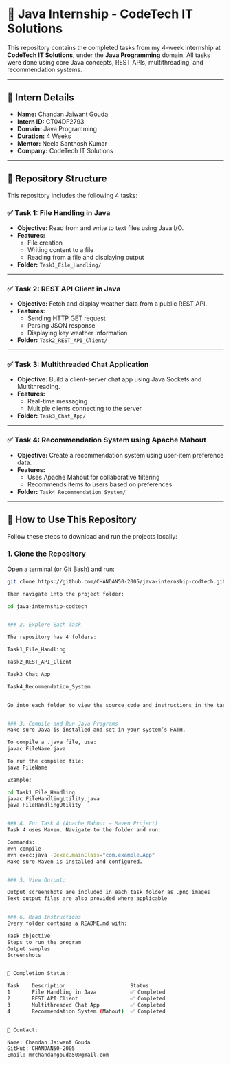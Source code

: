 # 🚀 Java Internship - CodeTech IT Solutions

This repository contains the completed tasks from my 4-week internship at **CodeTech IT Solutions**, under the **Java Programming** domain. All tasks were done using core Java concepts, REST APIs, multithreading, and recommendation systems.

---

## 👤 Intern Details

- **Name:** Chandan Jaiwant Gouda  
- **Intern ID:** CT04DF2793  
- **Domain:** Java Programming  
- **Duration:** 4 Weeks  
- **Mentor:** Neela Santhosh Kumar  
- **Company:** CodeTech IT Solutions  

---

## 📁 Repository Structure

This repository includes the following 4 tasks:

### ✅ Task 1: File Handling in Java

- **Objective:** Read from and write to text files using Java I/O.
- **Features:**
  - File creation
  - Writing content to a file
  - Reading from a file and displaying output
- **Folder:** `Task1_File_Handling/`

---

### ✅ Task 2: REST API Client in Java

- **Objective:** Fetch and display weather data from a public REST API.
- **Features:**
  - Sending HTTP GET request
  - Parsing JSON response
  - Displaying key weather information
- **Folder:** `Task2_REST_API_Client/`

---

### ✅ Task 3: Multithreaded Chat Application

- **Objective:** Build a client-server chat app using Java Sockets and Multithreading.
- **Features:**
  - Real-time messaging
  - Multiple clients connecting to the server
- **Folder:** `Task3_Chat_App/`

---

### ✅ Task 4: Recommendation System using Apache Mahout

- **Objective:** Create a recommendation system using user-item preference data.
- **Features:**
  - Uses Apache Mahout for collaborative filtering
  - Recommends items to users based on preferences
- **Folder:** `Task4_Recommendation_System/`

---

## 📌 How to Use This Repository

Follow these steps to download and run the projects locally:

### 1. Clone the Repository

Open a terminal (or Git Bash) and run:

```bash
git clone https://github.com/CHANDAN50-2005/java-internship-codtech.git

Then navigate into the project folder:

cd java-internship-codtech


### 2. Explore Each Task

The repository has 4 folders:

Task1_File_Handling

Task2_REST_API_Client

Task3_Chat_App

Task4_Recommendation_System


Go into each folder to view the source code and instructions in the task’s README.md.


### 3. Compile and Run Java Programs
Make sure Java is installed and set in your system’s PATH.

To compile a .java file, use:
javac FileName.java

To run the compiled file:
java FileName

Example:

cd Task1_File_Handling
javac FileHandlingUtility.java
java FileHandlingUtility


### 4. For Task 4 (Apache Mahout – Maven Project)
Task 4 uses Maven. Navigate to the folder and run:

Commands:
mvn compile
mvn exec:java -Dexec.mainClass="com.example.App"
Make sure Maven is installed and configured.


### 5. View Output:

Output screenshots are included in each task folder as .png images
Text output files are also provided where applicable


### 6. Read Instructions
Every folder contains a README.md with:

Task objective
Steps to run the program
Output samples
Screenshots


🏁 Completion Status:

Task	Description	                    Status
1	    File Handling in Java 	        ✅ Completed
2	    REST API Client	                ✅ Completed
3    	Multithreaded Chat App	        ✅ Completed
4   	Recommendation System (Mahout)	✅ Completed


📧 Contact:

Name: Chandan Jaiwant Gouda
GitHub: CHANDAN50-2005
Email: mrchandangouda50@gmail.com
